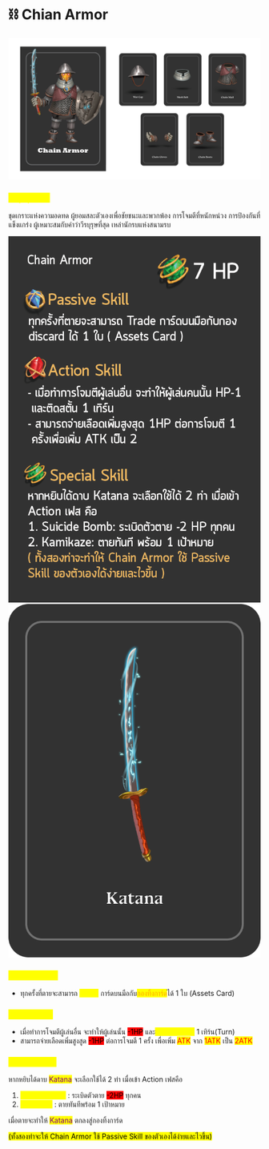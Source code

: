 # ⛓ Chian Armor

![Chian Armor](../.gitbook/assets/030-01.png)

### <mark style="color:yellow;">ข้อมูลชุดเกราะ</mark>

ชุดเกราะแห่งความอดทด ผู้ยอมสละตัวเองเพื่อชัยชนะและพวกพ้อง การโจมตีที่หนักหน่วง การป้องกันที่แข็งแกร่ง ผู้เหมาะสมกับคำว่าวีรบุรุษที่สุด เหล่านักรบแห่งสนามรบ

![Chian Armor Skill](<../.gitbook/assets/B (1).png>) ![Katana](<../.gitbook/assets/สำเนาของ katana.png>)

### <mark style="color:yellow;">Passive Skill</mark>

* ทุกครั้งที่ตายจะสามารถ <mark style="color:yellow;">Trade</mark> การ์ดบนมือกับ<mark style="color:orange;">กองทิ้งการ์ด</mark>ได้ 1 ใบ (Assets Card)

### <mark style="color:yellow;">Action Skill</mark>

* เมื่อทำการโจมตีผู้เล่นอื่น จะทำให้ผู้เล่นนั้น <mark style="background-color:red;">-1HP</mark> และ<mark style="color:yellow;">ติดสตั้น(Stun)</mark> 1 เทิร์น(Turn)
* สามารถจ่ายเลือดเพิ่มสูงสูด <mark style="background-color:red;">-1HP</mark> ต่อการโจมตี 1 ครั้ง เพื่อเพิ่ม <mark style="color:red;">ATK</mark> จาก <mark style="color:red;">1ATK</mark> เป็น <mark style="color:red;">2ATK</mark>&#x20;

### <mark style="color:yellow;">Special Skill</mark>

หากหยิบได้ดาบ <mark style="color:purple;">Katana</mark> จะเลือกใช้ได้ 2 ท่า เมื่อเข้า Action เฟสคือ

1. <mark style="color:yellow;">Suicide Bomb</mark> : ระเบิดตัวตาย <mark style="background-color:red;">-2HP</mark> ทุกคน
2. <mark style="color:yellow;">Kamikaze</mark> : ตายทันทีพร้อม 1 เป้าหมาย

เมื่อตายจะทำให้ <mark style="color:purple;">Katana</mark> ตกลงสู่กองทิ้งการ์ด

<mark style="background-color:yellow;">(ทั้งสองทำจะให้ Chain Armor ใช้ Passive Skill ของตัวเองได้ง่ายและไวขึ้น)</mark>
